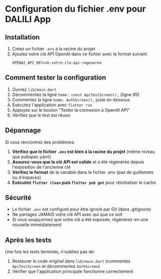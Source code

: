 # Configuration du fichier .env pour DALILI App

## Installation

1. Créez un fichier `.env` à la racine du projet
2. Ajoutez votre clé API OpenAI dans ce fichier avec le format suivant:
   ```
   OPENAI_API_KEY=sk-votre-cle-api-regeneree
   ```

## Comment tester la configuration

1. Ouvrez `lib/main.dart`
2. Décommentez la ligne `home: const ApiTestScreen(),` (ligne 95)
3. Commentez la ligne `home: AuthScreen(),` juste en dessous
4. Exécutez l'application avec `flutter run`
5. Appuyez sur le bouton "Tester la connexion à OpenAI API"
6. Vérifiez que le test est réussi

## Dépannage

Si vous rencontrez des problèmes:

1. **Vérifiez que le fichier `.env` est bien à la racine du projet** (même niveau que pubspec.yaml)
2. **Assurez-vous que la clé API est valide** et a été régénérée depuis l'exposition de l'ancienne clé
3. **Vérifiez le format** de la variable dans le fichier .env (pas de guillemets ou d'espaces)
4. **Exécutez `flutter clean` puis `flutter pub get`** pour réinitialiser le cache

## Sécurité

- Le fichier `.env` est configuré pour être ignoré par Git (dans .gitignore)
- Ne partagez JAMAIS votre clé API avec qui que ce soit
- Si vous soupçonnez que votre clé a été exposée, régénérez-en une nouvelle immédiatement

## Après les tests

Une fois les tests terminés, n'oubliez pas de:

1. Restaurer le code original dans `lib/main.dart` (commentez `ApiTestScreen` et décommentez `AuthScreen`)
2. Vérifier que l'application principale fonctionne correctement